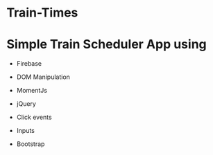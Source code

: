 # Train-Times

# Simple Train Scheduler App using

* Firebase

* DOM Manipulation

* MomentJs

* jQuery

* Click events

* Inputs

* Bootstrap



